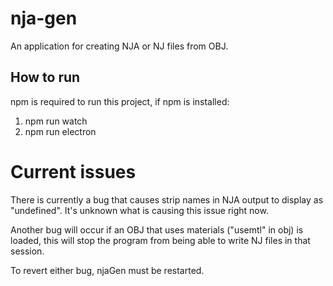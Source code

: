 # nja-gen

An application for creating NJA or NJ files from OBJ.

## How to run

npm is required to run this project, if npm is installed:

1. npm run watch
2. npm run electron

# Current issues

There is currently a bug that causes strip names in NJA output to display as "undefined". It's unknown what is causing this issue right now.

Another bug will occur if an OBJ that uses materials ("usemtl" in obj) is loaded, this will stop the program from being able to write NJ files in that session.

To revert either bug, njaGen must be restarted.
